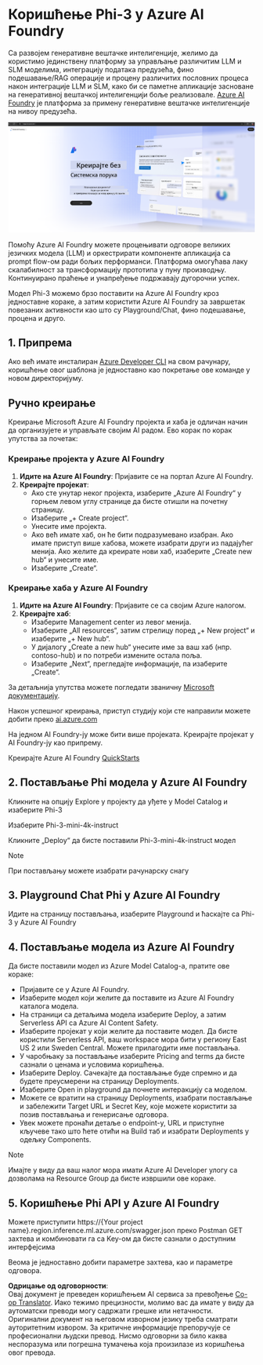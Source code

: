 <!--
CO_OP_TRANSLATOR_METADATA:
{
  "original_hash": "3a1e48b628022485aac989c9f733e792",
  "translation_date": "2025-07-17T05:28:26+00:00",
  "source_file": "md/02.QuickStart/AzureAIFoundry_QuickStart.md",
  "language_code": "sr"
}
-->
# **Коришћење Phi-3 у Azure AI Foundry**

Са развојем генеративне вештачке интелигенције, желимо да користимо јединствену платформу за управљање различитим LLM и SLM моделима, интеграцију података предузећа, фино подешавање/RAG операције и процену различитих пословних процеса након интеграције LLM и SLM, како би се паметне апликације засноване на генеративној вештачкој интелигенцији боље реализовале. [Azure AI Foundry](https://ai.azure.com) је платформа за примену генеративне вештачке интелигенције на нивоу предузећа.

![aistudo](../../../../translated_images/aifoundry_home.f28a8127c96c7d93d6fb1d0a69b635bc36834da1f0615d7d2b8be216021d9eeb.sr.png)

Помоћу Azure AI Foundry можете процењивати одговоре великих језичких модела (LLM) и оркестрирати компоненте апликација са prompt flow-ом ради бољих перформанси. Платформа омогућава лаку скалабилност за трансформацију прототипа у пуну производњу. Континуирано праћење и унапређење подржавају дугорочни успех.

Модел Phi-3 можемо брзо поставити на Azure AI Foundry кроз једноставне кораке, а затим користити Azure AI Foundry за завршетак повезаних активности као што су Playground/Chat, фино подешавање, процена и друго.

## **1. Припрема**

Ако већ имате инсталиран [Azure Developer CLI](https://learn.microsoft.com/azure/developer/azure-developer-cli/overview?WT.mc_id=aiml-138114-kinfeylo) на свом рачунару, коришћење овог шаблона је једноставно као покретање ове команде у новом директоријуму.

## Ручно креирање

Креирање Microsoft Azure AI Foundry пројекта и хаба је одличан начин да организујете и управљате својим AI радом. Ево корак по корак упутства за почетак:

### Креирање пројекта у Azure AI Foundry

1. **Идите на Azure AI Foundry**: Пријавите се на портал Azure AI Foundry.
2. **Креирајте пројекат**:
   - Ако сте унутар неког пројекта, изаберите „Azure AI Foundry“ у горњем левом углу странице да бисте отишли на почетну страницу.
   - Изаберите „+ Create project“.
   - Унесите име пројекта.
   - Ако већ имате хаб, он ће бити подразумевано изабран. Ако имате приступ више хабова, можете изабрати други из падајућег менија. Ако желите да креирате нови хаб, изаберите „Create new hub“ и унесите име.
   - Изаберите „Create“.

### Креирање хаба у Azure AI Foundry

1. **Идите на Azure AI Foundry**: Пријавите се са својим Azure налогом.
2. **Креирајте хаб**:
   - Изаберите Management center из левог менија.
   - Изаберите „All resources“, затим стрелицу поред „+ New project“ и изаберите „+ New hub“.
   - У дијалогу „Create a new hub“ унесите име за ваш хаб (нпр. contoso-hub) и по потреби измените остала поља.
   - Изаберите „Next“, прегледајте информације, па изаберите „Create“.

За детаљнија упутства можете погледати званичну [Microsoft документацију](https://learn.microsoft.com/azure/ai-studio/how-to/create-projects).

Након успешног креирања, приступ студију који сте направили можете добити преко [ai.azure.com](https://ai.azure.com/)

На једном AI Foundry-ју може бити више пројеката. Креирајте пројекат у AI Foundry-ју као припрему.

Креирајте Azure AI Foundry [QuickStarts](https://learn.microsoft.com/azure/ai-studio/quickstarts/get-started-code)

## **2. Постављање Phi модела у Azure AI Foundry**

Кликните на опцију Explore у пројекту да уђете у Model Catalog и изаберите Phi-3

Изаберите Phi-3-mini-4k-instruct

Кликните „Deploy“ да бисте поставили Phi-3-mini-4k-instruct модел

> [!NOTE]
>
> При постављању можете изабрати рачунарску снагу

## **3. Playground Chat Phi у Azure AI Foundry**

Идите на страницу постављања, изаберите Playground и ћаскајте са Phi-3 у Azure AI Foundry

## **4. Постављање модела из Azure AI Foundry**

Да бисте поставили модел из Azure Model Catalog-а, пратите ове кораке:

- Пријавите се у Azure AI Foundry.
- Изаберите модел који желите да поставите из Azure AI Foundry каталога модела.
- На страници са детаљима модела изаберите Deploy, а затим Serverless API са Azure AI Content Safety.
- Изаберите пројекат у који желите да поставите модел. Да бисте користили Serverless API, ваш workspace мора бити у региону East US 2 или Sweden Central. Можете прилагодити име постављања.
- У чаробњаку за постављање изаберите Pricing and terms да бисте сазнали о ценама и условима коришћења.
- Изаберите Deploy. Сачекајте да постављање буде спремно и да будете преусмерени на страницу Deployments.
- Изаберите Open in playground да почнете интеракцију са моделом.
- Можете се вратити на страницу Deployments, изабрати постављање и забележити Target URL и Secret Key, које можете користити за позив постављања и генерисање одговора.
- Увек можете пронаћи детаље о endpoint-у, URL и приступне кључеве тако што ћете отићи на Build таб и изабрати Deployments у одељку Components.

> [!NOTE]
> Имајте у виду да ваш налог мора имати Azure AI Developer улогу са дозволама на Resource Group да бисте извршили ове кораке.

## **5. Коришћење Phi API у Azure AI Foundry**

Можете приступити https://{Your project name}.region.inference.ml.azure.com/swagger.json преко Postman GET захтева и комбиновати га са Key-ом да бисте сазнали о доступним интерфејсима

Веома је једноставно добити параметре захтева, као и параметре одговора.

**Одрицање од одговорности**:  
Овај документ је преведен коришћењем AI сервиса за превођење [Co-op Translator](https://github.com/Azure/co-op-translator). Иако тежимо прецизности, молимо вас да имате у виду да аутоматски преводи могу садржати грешке или нетачности. Оригинални документ на његовом изворном језику треба сматрати ауторитетним извором. За критичне информације препоручује се професионални људски превод. Нисмо одговорни за било каква неспоразума или погрешна тумачења која произилазе из коришћења овог превода.